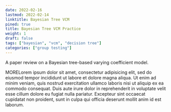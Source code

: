 ```yaml
---
date: 2022-02-16
lastmod: 2022-02-14
linktitle: Bayesian Tree VCM
pined: true
title: Bayesian Tree VCM Practice
weight: 1
draft: false
tags: ["bayesian", "vcm", "decision tree"]
categories: ["group testing"]
---
```


A paper review on a Bayesian tree-based varying coefficient model.


<!--more-->

MORELorem ipsum dolor sit amet, consectetur adipisicing elit, sed do eiusmod
tempor incididunt ut labore et dolore magna aliqua. Ut enim ad minim veniam,
quis nostrud exercitation ullamco laboris nisi ut aliquip ex ea commodo
consequat. Duis aute irure dolor in reprehenderit in voluptate velit esse
cillum dolore eu fugiat nulla pariatur. Excepteur sint occaecat cupidatat non
proident, sunt in culpa qui officia deserunt mollit anim id est laborum.
